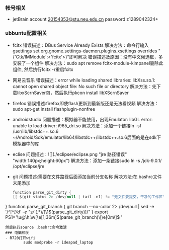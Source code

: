 ### 帐号相关
- jetBrain
		account 20154353@stu.neu.edu.cn
        password z1289042324+

### ubbuntu配置相关
- fcitx
        错误描述：DBus Service Already Exists
        解决方法：命令行输入gsettings set org.gnome.settings-daemon.plugins.xsettings overrides "{'Gtk/IMModule':<'fcitx'>}"即可解决
		错误描述及原因：没有中文候选框，多安装了一个组件
        解决方法：sudo apt remove fcitx-module-kimpanel删除此组件, 然后执行fcitx -r重启fcitx

- 网易云音乐
		错误描述：error while loading shared libraries: libXss.so.1: cannot open shared object file: No such file or directory
        解决方法：先下载libxScrnSaver包，然后执行pkcon install libXScrnSaver

- firefox
		错误描述:firefox即使flash更新到最新版还是无法看视频
        解决方法：sudo apt-get install flashplugin-nonfree
- androidstudio
	    问题描述：模拟器不能使用，出现Emulator: libGL error: unable to load driver: i965_dri.so
        解决方法：添加一个链接ln -sf /usr/lib/libstdc++.so.6  ~/Android/Sdk/emulator/lib64/libstdc++/libstdc++.so.6后面的是在sdk下模拟器中的库

- eclise
	问题描述：![](./eclipse/eclipse.png "jre 路径错误" "width:140px;height:60px")
        解决方法：添加一条链接sudo ln -s /jdk-9.0.1/ /opt/eclipse/jre

- git
	问题描述:需要在文件路径后面添加当前分支名称
    解决方法:在.bashrc文件末尾添加
    ```java
    function parse_git_dirty {
  [[ $(git status 2> /dev/null | tail -n1) != "无文件要提交，干净的工作区" ]] && echo "*"
}
function parse_git_branch {
  git branch --no-color 2> /dev/null | sed -e '/^[^*]/d' -e "s/* \(.*\)/[\1$(parse_git_dirty)]/"
}
export PS1='\u@\h:\w\[\e[1;36m\]$(parse_git_branch)\[\e[0m\]$ '
```
然后执行source .bashrc命令激活
### 电脑相关
- R720打开wifi
		sudo modprobe -r ideapad_laptop



